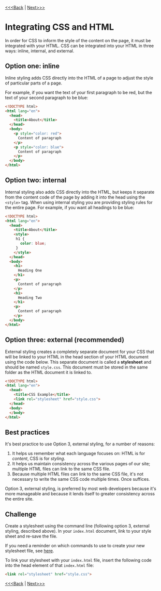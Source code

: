[<<<Back](10-css_basic.md) | [Next>>>](12-rules.md)

# Integrating CSS and HTML

In order for CSS to inform the style of the content on the page, it must be integrated with your HTML. CSS can be integrated into your HTML in three ways: inline, internal, and external.

## Option one: inline

Inline styling adds CSS directly into the HTML of a page to adjust the style of particular parts of a page. 

For example, if you want the text of your first paragraph to be red, but the text of your second paragraph to be blue:

```html
<!DOCTYPE html>
<html lang="en">
  <head>
    <title>About</title>
  </head>
  <body>
    <p style="color: red">
      Content of paragraph
    </p>
    <p style="color: blue">
      Content of paragraph
    </p>
  </body>
</html>
```

## Option two: internal

Internal styling also adds CSS directly into the HTML, but keeps it separate from the content code of the page by adding it into the head using the `<style>` tag. When using internal styling you are providing styling rules for the entire page. For example, if you want all headings to be blue:

```html
<!DOCTYPE html>
<html lang="en">
  <head>
    <title>About</title>
    <style>
     h1 {
       color: blue;
     }
    </style>
  </head>
  <body>
    <h1>
      Heading One
    </h1>
    <p>
      Content of paragraph
    </p>
    <h1>
      Heading Two
    </h1>
    <p>
      Content of paragraph
    </p>
  </body>
</html>
```

## Option three: external (recommended)

External styling creates a completely separate document for your CSS that will be linked to your HTML in the head section of your HTML document using the code below. This separate document is called a **stylesheet** and should be named `style.css`. This document must be stored in the same folder as the HTML document it is linked to.

```html
<!DOCTYPE html>
<html lang="en">
  <head>
    <title>CSS Example</title>
    <link rel="stylesheet" href="style.css">
  </head>
  <body>
  </body>
</html>
```

## Best practices

It's best practice to use Option 3, external styling, for a number of reasons:

1. It helps us remember what each language focuses on: HTML is for *content*, CSS is for *styling*.
2. It helps us maintain consistency across the various pages of our site; multiple HTML files can link to the same CSS file.
3. Because multiple HTML files can link to the same CSS file, it's not necessary to write the same CSS code multiple times. Once suffices.

Option 3, external styling, is preferred by most web developers because it's more manageable and because it lends itself to greater consistency across the entire site.

## Challenge

Create a stylesheet using the command line (following option 3, external styling, described above). In your `index.html` document, link to your style sheet and re-save the file. 

If you need a reminder on which commands to use to create your new stylesheet file, see [here](cli-reminder2.md).

To link your stylesheet with your `index.html` file, insert the following code into the head element of that `index.html` file:

```html
<link rel="stylesheet" href="style.css">
```

[<<<Back](10-css_basic.md) | [Next>>>](12-rules.md)
